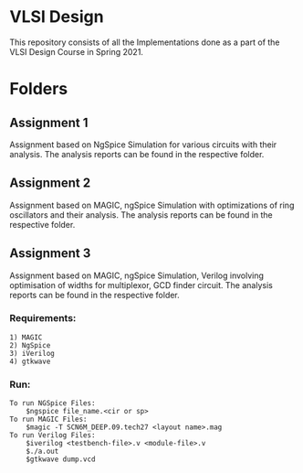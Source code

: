 # VLSI Design 

This repository consists of all the Implementations done as a part of the VLSI Design Course in Spring 2021. 


# Folders

## Assignment 1
Assignment based on NgSpice Simulation for various circuits with their analysis. The analysis reports can be found in the respective folder.

## Assignment 2
Assignment based on MAGIC, ngSpice Simulation with optimizations of ring oscillators and their analysis. The analysis reports can be found in the respective folder.

## Assignment 3
Assignment based on MAGIC, ngSpice Simulation, Verilog involving optimisation of widths for multiplexor, GCD finder circuit. The analysis reports can be found in the respective folder.


### Requirements:
	1) MAGIC
	2) NgSpice
	3) iVerilog
	4) gtkwave

### Run:
	To run NGSpice Files:
		$ngspice file_name.<cir or sp>
	To run MAGIC Files:
		$magic -T SCN6M_DEEP.09.tech27 <layout name>.mag
	To run Verilog Files:
		$iverilog <testbench-file>.v <module-file>.v 
		$./a.out
		$gtkwave dump.vcd
		
